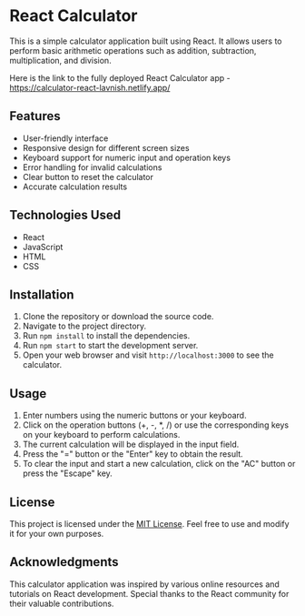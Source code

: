 # React Calculator

This is a simple calculator application built using React. It allows users to perform basic arithmetic operations such as addition, subtraction, multiplication, and division.

Here is the link to the fully deployed React Calculator app - https://calculator-react-lavnish.netlify.app/

## Features

- User-friendly interface
- Responsive design for different screen sizes
- Keyboard support for numeric input and operation keys
- Error handling for invalid calculations
- Clear button to reset the calculator
- Accurate calculation results

## Technologies Used

- React
- JavaScript
- HTML
- CSS

## Installation

1. Clone the repository or download the source code.
2. Navigate to the project directory.
3. Run `npm install` to install the dependencies.
4. Run `npm start` to start the development server.
5. Open your web browser and visit `http://localhost:3000` to see the calculator.

## Usage

1. Enter numbers using the numeric buttons or your keyboard.
2. Click on the operation buttons (+, -, *, /) or use the corresponding keys on your keyboard to perform calculations.
3. The current calculation will be displayed in the input field.
4. Press the "=" button or the "Enter" key to obtain the result.
5. To clear the input and start a new calculation, click on the "AC" button or press the "Escape" key.

## License

This project is licensed under the [MIT License](LICENSE). Feel free to use and modify it for your own purposes.

## Acknowledgments

This calculator application was inspired by various online resources and tutorials on React development. Special thanks to the React community for their valuable contributions.
